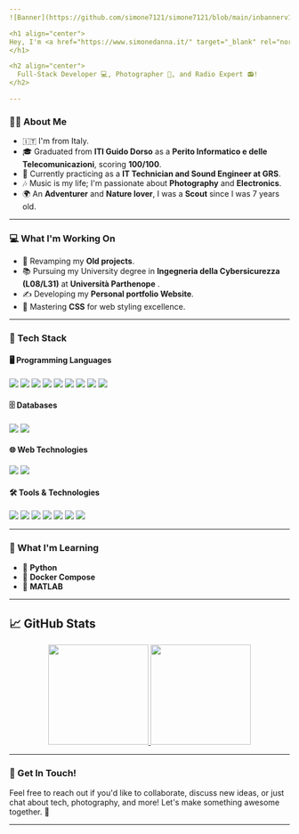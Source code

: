 ```yaml
---
![Banner](https://github.com/simone7121/simone7121/blob/main/inbannerv1.png?raw=true)

<h1 align="center">
Hey, I'm <a href="https://www.simonedanna.it/" target="_blank" rel="noreferrer">Simone D'Anna</a> 👋
</h1>

<h2 align="center"> 
  Full-Stack Developer 💻, Photographer 📸, and Radio Expert 📻!
</h2>

---
```


### 👨‍💻 About Me
- 🇮🇹 I'm from Italy.
- 🎓 Graduated from **ITI Guido Dorso** as a **Perito Informatico e delle Telecomunicazioni**, scoring **100/100**.
- 💼 Currently practicing as a **IT Technician and Sound Engineer at GRS**.
- 🎶 Music is my life; I'm passionate about **Photography** and **Electronics**.
- 🌍 An **Adventurer** and **Nature lover**, I was a **Scout** since I was 7 years old.  

---

### 💻 What I'm Working On
- 🚀 Revamping my **Old projects**.
- 📚 Pursuing my University degree in **Ingegneria della Cybersicurezza (L08/L31)** at **Università Parthenope** .
- ✍️ Developing my **Personal portfolio Website**.
- 🎨 Mastering **CSS** for web styling excellence.

---

### 🔧 Tech Stack

#### 🖥️ Programming Languages
<p>
  <img src="https://img.shields.io/badge/Code-JavaScript-informational?style=flat&logo=JavaScript&color=F7DF1E" />
  <img src="https://img.shields.io/badge/Code-C%2B%2B-informational?style=flat&logo=cplusplus&color=00599C" />
  <img src="https://img.shields.io/badge/Code-C-informational?style=flat&logo=c&color=555555" />
  <img src="https://img.shields.io/badge/Code-Assembly_X8086-informational?style=flat&logo=intel&color=6E4C3E" />
  <img src="https://img.shields.io/badge/Code-PHP-informational?style=flat&logo=PHP&color=4F5B93" />
  <img src="https://img.shields.io/badge/Code-Linux_Shell-informational?style=flat&logo=Linux&color=FCC624" />
  <img src="https://img.shields.io/badge/Code-Arduino-informational?style=flat&logo=Arduino&color=00979D" />
  <img src="https://img.shields.io/badge/Code-Scratch-informational?style=flat&logo=Scratch&color=4C97FF" />
  <img src="https://img.shields.io/badge/Code-Apache_Tomcat-informational?style=flat&logo=apache&color=D22128" />
</p>

#### 🗄️ Databases
<p>
  <img src="https://img.shields.io/badge/Code-MySQL-informational?style=flat&logo=mysql&color=4479A1" />
  <img src="https://img.shields.io/badge/Code-SQLite-informational?style=flat&logo=SQLite&color=003B57" />
</p>

#### 🌐 Web Technologies
<p>
  <img src="https://img.shields.io/badge/Code-HTML5-informational?style=flat&logo=HTML5&color=E34F26" />
  <img src="https://img.shields.io/badge/Style-CSS3-informational?style=flat&logo=CSS3&color=1572B6" />
</p>

#### 🛠️ Tools & Technologies
<p>
  <img src="https://img.shields.io/badge/Tools-Git-informational?style=flat&logo=Git&color=F05032" />
  <img src="https://img.shields.io/badge/Tools-GitHub-informational?style=flat&logo=GitHub&color=181717" />
  <img src="https://img.shields.io/badge/Tools-Cisco_Packet_Tracer-informational?style=flat&logo=Cisco&color=3F3F3F" />
  <img src="https://img.shields.io/badge/Tools-OpenWrt-informational?style=flat&logo=OpenWrt&color=7D7D7D" />
  <img src="https://img.shields.io/badge/Tools-Portainer-informational?style=flat&logo=portainer&color=2D7DD2" />
  <img src="https://img.shields.io/badge/Tools-VMware_ESXi-informational?style=flat&logo=vmware&color=607078" />
  <img src="https://img.shields.io/badge/Tools-WinRE-informational?style=flat&color=0078D7" />
</p>

---

### 🌱 What I'm Learning

- 🐍 **Python**
- 🐋 **Docker Compose**
- 🔢 **MATLAB**

---

## 📈 GitHub Stats

<div align="center">
  <a href="https://github.com/simone7121">
    <img height="180em" src="https://github-readme-stats.vercel.app/api?username=simone7121&show_icons=true&theme=radical&hide_border=true" />
    <img height="180em" src="https://github-readme-stats.vercel.app/api/top-langs/?username=simone7121&layout=compact&theme=radical&hide_border=true" />
  </a>
</div>

---

### 💬 Get In Touch!
Feel free to reach out if you'd like to collaborate, discuss new ideas, or just chat about tech, photography, and more! Let's make something awesome together. 🌟

---
